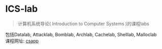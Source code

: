 # ICS-lab
> 计算机系统导论( Introduction to Computer Systems )的课程labs  

包括Datalab, Attacklab, Bomblab, Archlab, Cachelab, Shelllab, Malloclab  
课程网址: [csapp](http://www.csapp.cs.cmu.edu/)
